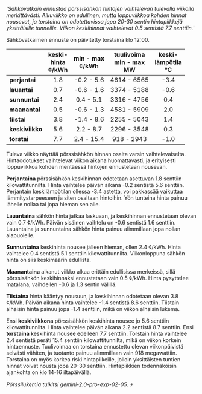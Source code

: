 '*Sähkövatkain ennustaa pörssisähkön hintojen vaihtelevan tulevalla viikolla merkittävästi. Alkuviikko on edullinen, mutta loppuviikkoa kohden hinnat nousevat, ja torstaina on odotettavissa jopa 20-30 sentin hintapiikkejä yksittäisille tunneille. Viikon keskihinnat vaihtelevat 0.5 sentistä 7.7 senttiin.*'


Sähkövatkaimen ennuste on päivitetty torstaina klo 12:00.

|   | keski-<br>hinta<br>¢/kWh | min - max<br>¢/kWh | tuulivoima<br>min - max<br>MW | keski-<br>lämpötila<br>°C |
|:-------------|:----------------:|:----------------:|:-------------:|:-------------:|
| **perjantai** | 1.8 | -0.2 - 5.6 | 4614 - 6565 | -3.4 |
| **lauantai** | 0.7 | -0.6 - 1.6 | 3374 - 5188 | -0.6 |
| **sunnuntai** | 2.4 | 0.4 - 5.1 | 3316 - 4756 | 0.4 |
| **maanantai** | 0.5 | -0.6 - 1.3 | 4581 - 5909 | 2.0 |
| **tiistai** | 3.8 | -1.4 - 8.6 | 2255 - 5043 | 1.4 |
| **keskiviikko** | 5.6 | 2.2 - 8.7 | 2296 - 3548 | 0.3 |
| **torstai** | 7.7 | 2.4 - 15.4 | 918 - 2943 | -1.0 |

Tuleva viikko näyttää pörssisähkön hinnan osalta varsin vaihtelevaiselta. Hintaodotukset vaihtelevat viikon aikana huomattavasti, ja erityisesti loppuviikkoa kohden mentäessä hintojen ennustetaan nousevan.

**Perjantaina** pörssisähkön keskihinnan odotetaan asettuvan 1.8 senttiin kilowattitunnilta. Hinta vaihtelee päivän aikana -0.2 sentistä 5.6 senttiin. Perjantain keskilämpötilan ollessa -3.4 astetta, voi pakkassää vaikuttaa lämmitystarpeeseen ja siten osaltaan hintoihin. Yön tunteina hinta painuu lähelle nollaa tai jopa hieman sen alle.

**Lauantaina** sähkön hinta jatkaa laskuaan, ja keskihinnan ennustetaan olevan vain 0.7 ¢/kWh. Päivän sisäinen vaihtelu on -0.6 sentistä 1.6 senttiin. Lauantaina ja sunnuntaina sähkön hinta painuu alimmillaan jopa nollan alapuolelle.

**Sunnuntaina** keskihinta nousee jälleen hieman, ollen 2.4 ¢/kWh. Hinta vaihtelee 0.4 sentistä 5.1 senttiin kilowattitunnilta. Viikonloppuna sähkön hinta on siis keskimäärin edullista.

**Maanantaina** alkanut viikko alkaa erittäin edullisissa merkeissä, sillä pörssisähkön keskihinnaksi ennustetaan vain 0.5 ¢/kWh. Hinta pysyttelee matalana, vaihdellen -0.6 ja 1.3 sentin välillä.

**Tiistaina** hinta kääntyy nousuun, ja keskihinnan odotetaan olevan 3.8 ¢/kWh. Päivän aikana hinta vaihtelee -1.4 sentistä 8.6 senttiin. Tiistain alhaisin hinta painuu jopa -1.4 senttiin, mikä on viikon alhaisin lukema.

Ensi **keskiviikkona** pörssisähkön keskihinta nousee jo 5.6 senttiin kilowattitunnilta. Hinta vaihtelee päivän aikana 2.2 sentistä 8.7 senttiin. Ensi **torstaina** keskihinta nousee edelleen 7.7 senttiin. Torstain hinta vaihtelee 2.4 sentistä peräti 15.4 senttiin kilowattitunnilta, mikä on viikon korkein hintaennuste. Tuulivoimaa on torstaina ennustettu olevan viikonpäivistä selvästi vähiten, ja tuotanto painuu alimmillaan vain 918 megawattiin. Torstaina on myös korkea riski hintapiikeille, jolloin yksittäisten tuntien hinnat voivat nousta jopa 20-30 senttiin. Hintapiikkien todennäköisin ajankohta on klo 14-16 iltapäivällä.

*Pörssilukemia tulkitsi gemini-2.0-pro-exp-02-05.* ⚡

